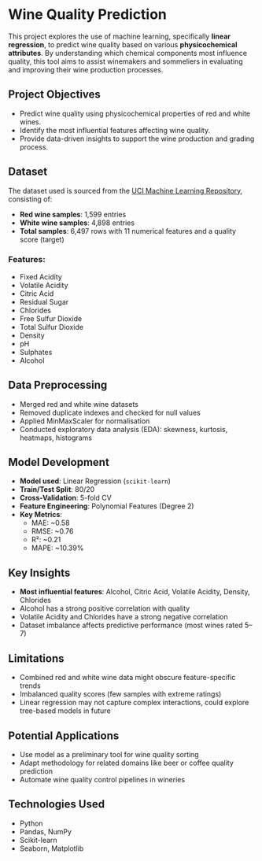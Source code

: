 # Wine Quality Prediction

This project explores the use of machine learning, specifically **linear regression**, to predict wine quality based on various **physicochemical attributes**. By understanding which chemical components most influence quality, this tool aims to assist winemakers and sommeliers in evaluating and improving their wine production processes.

## Project Objectives

- Predict wine quality using physicochemical properties of red and white wines.
- Identify the most influential features affecting wine quality.
- Provide data-driven insights to support the wine production and grading process.

## Dataset

The dataset used is sourced from the [UCI Machine Learning Repository](https://archive.ics.uci.edu/dataset/186/wine+quality), consisting of:
- **Red wine samples**: 1,599 entries
- **White wine samples**: 4,898 entries
- **Total samples**: 6,497 rows with 11 numerical features and a quality score (target)

### Features:
- Fixed Acidity
- Volatile Acidity
- Citric Acid
- Residual Sugar
- Chlorides
- Free Sulfur Dioxide
- Total Sulfur Dioxide
- Density
- pH
- Sulphates
- Alcohol

##  Data Preprocessing

- Merged red and white wine datasets
- Removed duplicate indexes and checked for null values
- Applied MinMaxScaler for normalisation
- Conducted exploratory data analysis (EDA): skewness, kurtosis, heatmaps, histograms

## Model Development

- **Model used**: Linear Regression (`scikit-learn`)
- **Train/Test Split**: 80/20
- **Cross-Validation**: 5-fold CV
- **Feature Engineering**: Polynomial Features (Degree 2)
- **Key Metrics**:
  - MAE: ~0.58
  - RMSE: ~0.76
  - R²: ~0.21
  - MAPE: ~10.39%

## Key Insights

- **Most influential features**: Alcohol, Citric Acid, Volatile Acidity, Density, Chlorides
- Alcohol has a strong positive correlation with quality
- Volatile Acidity and Chlorides have a strong negative correlation
- Dataset imbalance affects predictive performance (most wines rated 5–7)

## Limitations

- Combined red and white wine data might obscure feature-specific trends
- Imbalanced quality scores (few samples with extreme ratings)
- Linear regression may not capture complex interactions, could explore tree-based models in future

## Potential Applications

- Use model as a preliminary tool for wine quality sorting
- Adapt methodology for related domains like beer or coffee quality prediction
- Automate wine quality control pipelines in wineries

## Technologies Used

- Python
- Pandas, NumPy
- Scikit-learn
- Seaborn, Matplotlib
